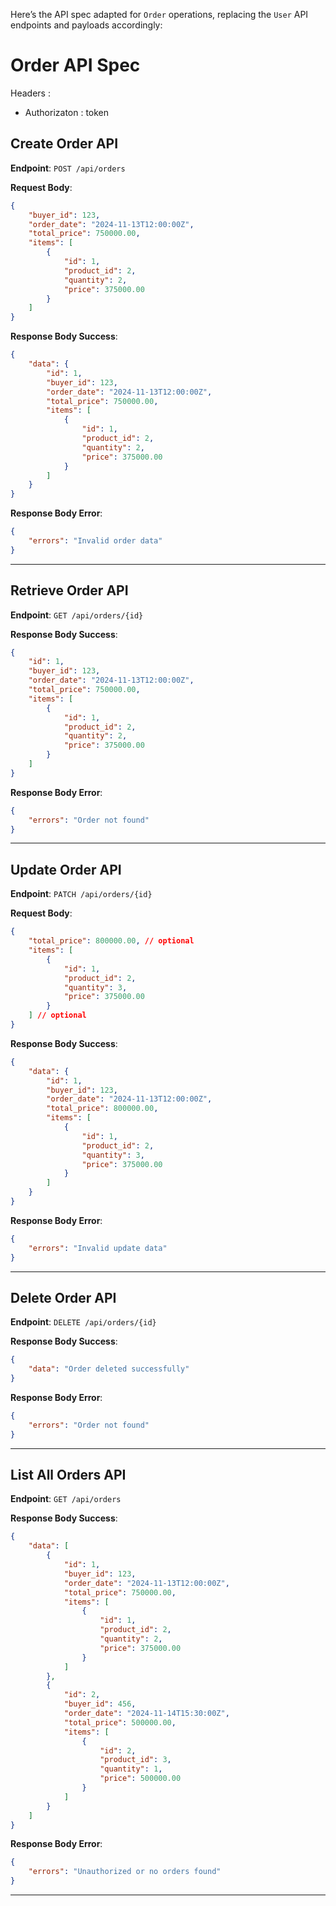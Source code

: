 Here’s the API spec adapted for `Order` operations, replacing the `User` API endpoints and payloads accordingly:

# Order API Spec

Headers : 
- Authorizaton : token

## Create Order API
**Endpoint**: `POST /api/orders`

**Request Body**:
```json
{
    "buyer_id": 123,
    "order_date": "2024-11-13T12:00:00Z",
    "total_price": 750000.00,
    "items": [
        {
            "id": 1,
            "product_id": 2,
            "quantity": 2,
            "price": 375000.00
        }
    ]
}
```

**Response Body Success**:
```json
{
    "data": {
        "id": 1,
        "buyer_id": 123,
        "order_date": "2024-11-13T12:00:00Z",
        "total_price": 750000.00,
        "items": [
            {
                "id": 1,
                "product_id": 2,
                "quantity": 2,
                "price": 375000.00
            }
        ]
    }
}
```

**Response Body Error**:
```json
{
    "errors": "Invalid order data"
}
```

---

## Retrieve Order API
**Endpoint**: `GET /api/orders/{id}`

**Response Body Success**:
```json
{
    "id": 1,
    "buyer_id": 123,
    "order_date": "2024-11-13T12:00:00Z",
    "total_price": 750000.00,
    "items": [
        {
            "id": 1,
            "product_id": 2,
            "quantity": 2,
            "price": 375000.00
        }
    ]
}
```

**Response Body Error**:
```json
{
    "errors": "Order not found"
}
```

---

## Update Order API
**Endpoint**: `PATCH /api/orders/{id}`

**Request Body**:
```json
{
    "total_price": 800000.00, // optional
    "items": [
        {
            "id": 1,
            "product_id": 2,
            "quantity": 3,
            "price": 375000.00
        }
    ] // optional
}
```

**Response Body Success**:
```json
{
    "data": {
        "id": 1,
        "buyer_id": 123,
        "order_date": "2024-11-13T12:00:00Z",
        "total_price": 800000.00,
        "items": [
            {
                "id": 1,
                "product_id": 2,
                "quantity": 3,
                "price": 375000.00
            }
        ]
    }
}
```

**Response Body Error**:
```json
{
    "errors": "Invalid update data"
}
```

---

## Delete Order API
**Endpoint**: `DELETE /api/orders/{id}`

**Response Body Success**:
```json
{
    "data": "Order deleted successfully"
}
```

**Response Body Error**:
```json
{
    "errors": "Order not found"
}
```

---

## List All Orders API
**Endpoint**: `GET /api/orders`

**Response Body Success**:
```json
{
    "data": [
        {
            "id": 1,
            "buyer_id": 123,
            "order_date": "2024-11-13T12:00:00Z",
            "total_price": 750000.00,
            "items": [
                {
                    "id": 1,
                    "product_id": 2,
                    "quantity": 2,
                    "price": 375000.00
                }
            ]
        },
        {
            "id": 2,
            "buyer_id": 456,
            "order_date": "2024-11-14T15:30:00Z",
            "total_price": 500000.00,
            "items": [
                {
                    "id": 2,
                    "product_id": 3,
                    "quantity": 1,
                    "price": 500000.00
                }
            ]
        }
    ]
}
```

**Response Body Error**:
```json
{
    "errors": "Unauthorized or no orders found"
}
```

---

